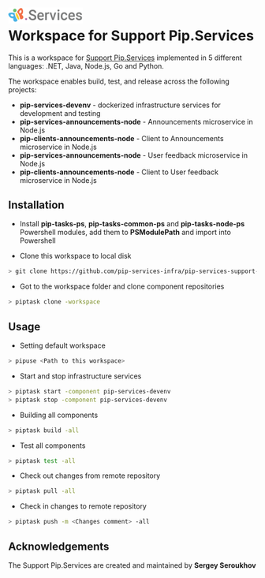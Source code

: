 # <img src="https://github.com/pip-services/pip-services/raw/master/design/Logo.png" alt="Pip.Services Logo" style="max-width:30%"> <br/> Workspace for Support Pip.Services

This is a workspace for [Support Pip.Services](https://github.com/pip-services-support) 
implemented in 5 different languages: .NET, Java, Node.js, Go and Python.

The workspace enables build, test, and release across the following projects:

- **pip-services-devenv** - dockerized infrastructure services for development and testing
- **pip-services-announcements-node** - Announcements microservice in Node.js
- **pip-clients-announcements-node** - Client to Announcements microservice in Node.js
- **pip-services-announcements-node** - User feedback microservice in Node.js
- **pip-clients-announcements-node** - Client to User feedback microservice in Node.js

## Installation

- Install **pip-tasks-ps**, **pip-tasks-common-ps** and **pip-tasks-node-ps** Powershell modules, 
add them to **PSModulePath** and import into Powershell

- Clone this workspace to local disk
```bash
> git clone https://github.com/pip-services-infra/pip-services-support-ws.git
```

- Got to the workspace folder and clone component repositories
```bash
> piptask clone -workspace
```

## Usage

- Setting default workspace
```bash
> pipuse <Path to this workspace>
```

- Start and stop infrastructure services
```bash
> piptask start -component pip-services-devenv
> piptask stop -component pip-services-devenv
```

- Building all components
```bash
> piptask build -all
```

- Test all components
``` bash
> piptask test -all
```

- Check out changes from remote repository
```bash
> piptask pull -all
```

- Check in changes to remote repository
```bash
> piptask push -m <Changes comment> -all
```

## Acknowledgements

The Support Pip.Services are created and maintained by **Sergey Seroukhov**
